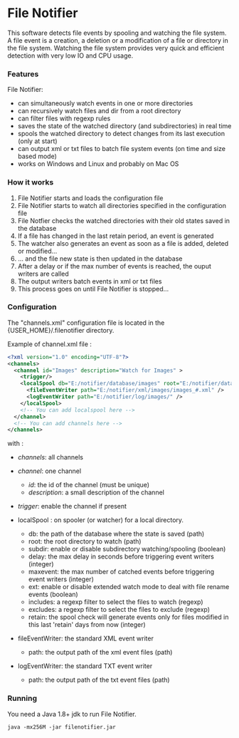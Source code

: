 # File Notifier

This software detects file events by spooling and watching the file system. 
A file event is a creation, a deletion or a modification of a file or directory in the file system.
Watching the file system provides very quick and efficient detection with very low IO and CPU usage. 

### Features

File Notifier:
* can simultaneously watch events in one or more directories 
* can recursively watch files and dir from a root directory 
* can filter files with regexp rules
* saves the state of the watched directory (and subdirectories) in real time
* spools the watched directory to detect changes from its last execution (only at start)
* can output xml or txt files to batch file system events (on time and size based mode)
* works on Windows and Linux and probably on Mac OS

### How it works

1. File Notifier starts and loads the configuration file
2. File Notifier starts to watch all directories specified in the configuration file
3. File Notfier checks the watched directories with their old states saved in the database
4. If a file has changed in the last retain period, an event is generated
5. The watcher also generates an event as soon as a file is added, deleted or modified...
6. ... and the file new state is then updated in the database
7. After a delay or if the max number of events is reached, the ouput writers are called
9. The output writers batch events in xml or txt files 
10. This process goes on until File Notifier is stopped...

### Configuration

The "channels.xml" configuration file is located in the {USER\_HOME}/.filenotifier directory.

Example of channel.xml file :
```xml
<?xml version="1.0" encoding="UTF-8"?>
<channels>
  <channel id="Images" description="Watch for Images" >
    <trigger/>
    <localSpool db="E:/notifier/database/images" root="E:/notifier/data/images" subdir="true" delay="5" maxevent="1000" ext="false" includes=".*\.(JPG|jpg|PNG|png|BMP|bmp|TIF|tif)$" excludes=".*\.(xmp|tmp)$" retain="7" >
      <fileEventWriter path="E:/notifier/xml/images/images_#.xml" />
      <logEventWriter path="E:/notifier/log/images/" />
    </localSpool>
    <!-- You can add localspool here -->
  </channel>
  <!-- You can add channels here -->
</channels>
```
with :

* _channels_: all channels

* _channel_: one channel
  * _id_: the id of the channel (must be unique)
  * _description_: a small description of the channel 

* _trigger_: enable the channel if present

* localSpool : on spooler (or watcher) for a local directory.
  * db: the path of the database where the state is saved (path)
  * root: the root directory to watch (path)
  * subdir: enable or disable subdirectory watching/spooling (boolean)
  * delay: the max delay in seconds before triggering event writers  (integer)
  * maxevent: the max number of catched events before triggering event writers (integer)
  * ext:  enable or disable extended watch mode to deal with file rename events (boolean)
  * includes: a regexp filter to select the files to watch (regexp)
  * excludes: a regexp filter to select the files to exclude (regexp)
  * retain: the spool check will generate events only for files modified in this last 'retain' days from now (integer)    
  
* fileEventWriter: the standard XML event writer 
  * path: the output path of the xml event files (path)
 
* logEventWriter: the standard TXT event writer
  * path: the output path of the txt event files (path)

### Running

You need a Java 1.8+ jdk to run File Notifier.

```
java -mx256M -jar filenotifier.jar
```
